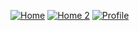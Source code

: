 [![Home](https://i.ibb.co/7kqB3fQ/home.png "Home")](https://i.ibb.co/7kqB3fQ/home.png "Home")  [![Home 2](https://i.ibb.co/82rnhGs/home2.png "Home 2")](https://i.ibb.co/82rnhGs/home2.png "Home 2") [![Profile](https://i.ibb.co/CbCzyxS/profile.png "Profile")](https://i.ibb.co/CbCzyxS/profile.png "Profile")

